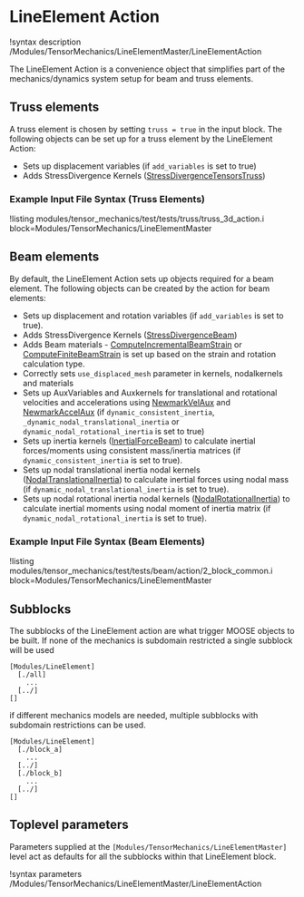 # LineElement Action

!syntax description /Modules/TensorMechanics/LineElementMaster/LineElementAction

The LineElement Action is a convenience object that simplifies part of the
mechanics/dynamics system setup for beam and truss elements.

## Truss elements

A truss element is chosen by setting `truss = true` in the input block. The following objects can be set up for a truss element by the LineElement Action:

- Sets up displacement variables (if `add_variables` is set to true)
- Adds StressDivergence Kernels ([StressDivergenceTensorsTruss](/StressDivergenceTensorsTruss.md))

### Example Input File Syntax (Truss Elements)

!listing modules/tensor_mechanics/test/tests/truss/truss_3d_action.i block=Modules/TensorMechanics/LineElementMaster

## Beam elements

By default, the LineElement Action sets up objects required for a beam element. The following objects can be created by the action for beam elements:

- Sets up displacement and rotation variables (if `add_variables` is set to true).
- Adds StressDivergence Kernels ([StressDivergenceBeam](/StressDivergenceBeam.md))
- Adds Beam materials - [ComputeIncrementalBeamStrain](/ComputeIncrementalBeamStrain.md) or [ComputeFiniteBeamStrain](/ComputeFiniteBeamStrain.md) is set up based on the strain and rotation calculation type.
- Correctly sets `use_displaced_mesh` parameter in kernels, nodalkernels and materials
- Sets up AuxVariables and Auxkernels for translational and rotational velocities and accelerations using [NewmarkVelAux](/NewmarkVelAux.md) and [NewmarkAccelAux](/NewmarkAccelAux.md) (if `dynamic_consistent_inertia`, `_dynamic_nodal_translational_inertia` or `dynamic_nodal_rotational_inertia` is set to true)
- Sets up inertia kernels ([InertialForceBeam](/InertialForceBeam.md)) to calculate inertial forces/moments using consistent mass/inertia matrices (if `dynamic_consistent_inertia` is set to true).
- Sets up nodal translational inertia nodal kernels ([NodalTranslationalInertia](/NodalTranslationalInertia.md)) to calculate inertial forces using nodal mass (if `dynamic_nodal_translational_inertia` is set to true).
- Sets up nodal rotational inertia nodal kernels ([NodalRotationalInertia](/NodalRotationalInertia.md)) to calculate inertial moments using nodal moment of inertia matrix (if `dynamic_nodal_rotational_inertia` is set to true).

### Example Input File Syntax (Beam Elements)

!listing modules/tensor_mechanics/test/tests/beam/action/2_block_common.i block=Modules/TensorMechanics/LineElementMaster

## Subblocks

The subblocks of the LineElement action are what trigger MOOSE objects to be built.
If none of the mechanics is subdomain restricted a single subblock will be used

```
[Modules/LineElement]
  [./all]
    ...
  [../]
[]
```

if different mechanics models are needed, multiple subblocks with subdomain restrictions
can be used.

```
[Modules/LineElement]
  [./block_a]
    ...
  [../]
  [./block_b]
    ...
  [../]
[]
```

## Toplevel parameters

Parameters supplied at the `[Modules/TensorMechanics/LineElementMaster]` level act as
defaults for all the subblocks within that LineElement block.

!syntax parameters /Modules/TensorMechanics/LineElementMaster/LineElementAction
